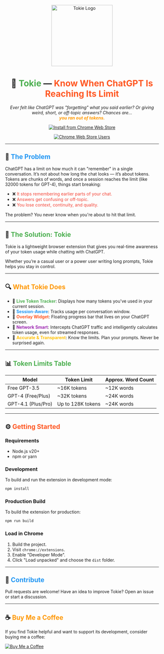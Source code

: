 <p align="center">
  <img src="src/assets/happyCat.png" alt="Tokie Logo" width="200" />
</p>

<h1 align="center">🧠 <span style="color:#4CAF50">Tokie</span> — <span style="color:#FF5722">Know When ChatGPT Is Reaching Its Limit</span></h1>

<p align="center">
  <em>Ever felt like ChatGPT was "forgetting" what you said earlier? Or giving weird, short, or off-topic answers? Chances are…<br>
  <strong style="color:#FF9800">you ran out of tokens.</strong></em>
</p>

<p align="center">
  <a href="https://chromewebstore.google.com/detail/tokie/aegmlcmdhpokpgpbbmgdllifocodbbao">
    <img src="https://img.shields.io/badge/🎯_Install_Now-Chrome_Web_Store-4285F4?style=for-the-badge&logo=google-chrome&logoColor=white" alt="Install from Chrome Web Store" />
  </a>
</p>

<p align="center">
  <a href="https://chromewebstore.google.com/detail/tokie/aegmlcmdhpokpgpbbmgdllifocodbbao">
    <img src="https://img.shields.io/chrome-web-store/users/aegmlcmdhpokpgpbbmgdllifocodbbao?style=for-the-badge&logo=google-chrome&logoColor=white&label=Users&labelColor=4285F4&color=green" alt="Chrome Web Store Users" />
  </a>
</p>

---

## 🧩 <span style="color:#2196F3">The Problem</span>
ChatGPT has a limit on how much it can "remember" in a single conversation. It’s not about how long the chat looks — it’s about tokens. Tokens are chunks of words, and once a session reaches the limit (like 32000 tokens for GPT-4), things start breaking:

- ❌ <span style="color:#F44336">It stops remembering earlier parts of your chat.</span>
- ❌ <span style="color:#F44336">Answers get confusing or off-topic.</span>
- ❌ <span style="color:#F44336">You lose context, continuity, and quality.</span>

The problem?
You never know when you're about to hit that limit.

---

## 🚀 <span style="color:#4CAF50">The Solution: Tokie</span>
Tokie is a lightweight browser extension that gives you real-time awareness of your token usage while chatting with ChatGPT.

Whether you’re a casual user or a power user writing long prompts, Tokie helps you stay in control.

---

## 🔍 <span style="color:#FF9800">What Tokie Does</span>

- 🧮 **<span style="color:#4CAF50">Live Token Tracker</span>**: Displays how many tokens you've used in your current session.
- 💬 **<span style="color:#2196F3">Session-Aware</span>**: Tracks usage per conversation window.
- 🧷 **<span style="color:#FF5722">Overlay Widget</span>**: Floating progress bar that lives on your ChatGPT screen.
- 🧠 **<span style="color:#9C27B0">Network Smart</span>**: Intercepts ChatGPT traffic and intelligently calculates token usage, even for streamed responses.
- 🧪 **<span style="color:#FFC107">Accurate & Transparent</span>**: Know the limits. Plan your prompts. Never be surprised again.

---
## 📊 <span style="color:#4CAF50">Token Limits Table</span>
| Model               | Token Limit      | Approx. Word Count |
|---------------------|------------------|---------------------|
| Free GPT-3.5        | ~16K tokens      | ~12K words          |
| GPT-4 (Free/Plus)   | ~32K tokens     | ~24K words          |
| GPT-4.1 (Plus/Pro)  | Up to 128K tokens  | ~24K words         |

---


## ⚙️ <span style="color:#FF5722">Getting Started</span>

### Requirements
- Node.js v20+
- npm or yarn

### Development
To build and run the extension in development mode:
```bash
npm install
```

### Production Build
To build the extension for production:
```bash
npm run build
```

### Load in Chrome
1. Build the project.
2. Visit `chrome://extensions`.
3. Enable "Developer Mode".
4. Click "Load unpacked" and choose the `dist` folder.

---


## 🤝 <span style="color:#2196F3">Contribute</span>
Pull requests are welcome! Have an idea to improve Tokie? Open an issue or start a discussion.


---

## ☕ <span style="color:#FF9800">Buy Me a Coffee</span>
If you find Tokie helpful and want to support its development, consider buying me a coffee:

[![Buy Me a Coffee](https://img.shields.io/badge/Buy%20Me%20a%20Coffee-FFDD00?style=flat&logo=buy-me-a-coffee&logoColor=black)](https://buymeacoffee.com/69bckhiudr)
